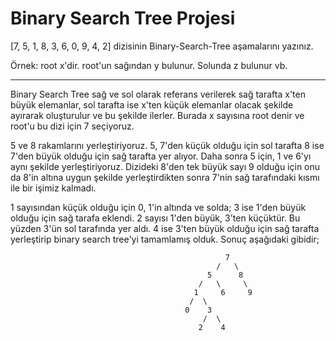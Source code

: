 # Binary Search Tree Projesi

 [7, 5, 1, 8, 3, 6, 0, 9, 4, 2] dizisinin Binary-Search-Tree aşamalarını yazınız.

Örnek: root x'dir. root'un sağından y bulunur. Solunda z bulunur vb.


___

Binary Search Tree sağ ve sol olarak referans verilerek sağ tarafta x'ten büyük elemanlar, sol tarafta ise x'ten küçük elemanlar olacak şekilde ayırarak oluşturulur ve bu şekilde ilerler. Burada 
x sayısına root denir ve root'u bu dizi için 7 seçiyoruz.

5 ve 8 rakamlarını yerleştiriyoruz. 5, 7'den küçük olduğu için sol tarafta 8 ise 7'den büyük olduğu için sağ tarafta yer alıyor. Daha sonra 5 için, 1 ve 6'yı aynı şekilde yerleştiriyoruz. Dizideki 8'den tek büyük sayı 9 olduğu için onu da 8'in altına uygun şekilde yerleştirdikten sonra 7'nin sağ tarafındaki kısmı ile bir işimiz kalmadı.

1 sayısından küçük olduğu için 0, 1'in altında ve solda; 3 ise 1'den büyük olduğu için sağ tarafa eklendi. 2 sayısı 1'den büyük, 3'ten küçüktür. Bu yüzden 3'ün sol tarafında yer aldı. 4 ise 3'ten büyük olduğu için sağ tarafta yerleştirip binary search tree'yi tamamlamış olduk. Sonuç aşağıdaki gibidir;



                                                    7
                                                  /   \ 
                                                5      8
                                              /   \     \
                                             1     6     9
                                            /  \
                                           0    3
                                               /  \
                                              2    4
